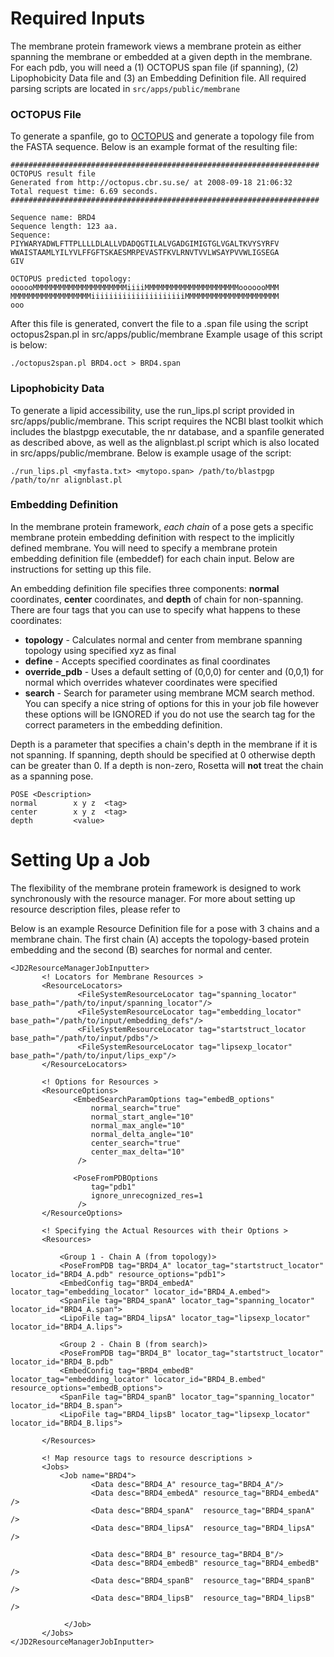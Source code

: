 # Required Inputs
The membrane protein framework views a membrane protein as either spanning the membrane or embedded at a given depth in the membrane. For each pdb, you will need a (1) OCTOPUS span file (if spanning), (2) Lipophobicity Data file and (3) an Embedding Definition file. All required parsing scripts are located in `src/apps/public/membrane`

### OCTOPUS File
To generate a spanfile, go to [OCTOPUS](http://octopus.cbr.su.se/) and generate a topology file from the FASTA sequence. Below is an example format of the resulting file:

```
#####################################################################
OCTOPUS result file
Generated from http://octopus.cbr.su.se/ at 2008-09-18 21:06:32
Total request time: 6.69 seconds.
#####################################################################

Sequence name: BRD4
Sequence length: 123 aa.
Sequence:
PIYWARYADWLFTTPLLLLDLALLVDADQGTILALVGADGIMIGTGLVGALTKVYSYRFV
WWAISTAAMLYILYVLFFGFTSKAESMRPEVASTFKVLRNVTVVLWSAYPVVWLIGSEGA
GIV

OCTOPUS predicted topology:
oooooMMMMMMMMMMMMMMMMMMMMMiiiiMMMMMMMMMMMMMMMMMMMMMooooooMMM
MMMMMMMMMMMMMMMMMMiiiiiiiiiiiiiiiiiiiiiMMMMMMMMMMMMMMMMMMMMM
ooo
```
After this file is generated, convert the file to a .span file using the script octopus2span.pl in src/apps/public/membrane Example usage of this script is below:

```
./octopus2span.pl BRD4.oct > BRD4.span
```

### Lipophobicity Data
To generate a lipid accessibility, use the run_lips.pl script provided in src/apps/public/membrane. This script requires the NCBI blast toolkit which includes the blastpgp executable, the nr database, and a spanfile generated as described above, as well as the alignblast.pl script which is also located in src/apps/public/membrane.
Below is example usage of the script:

```
./run_lips.pl <myfasta.txt> <mytopo.span> /path/to/blastpgp /path/to/nr alignblast.pl
```

### Embedding Definition
In the membrane protein framework, _each chain_ of a pose gets a specific membrane protein embedding definition with respect to the implicitly defined membrane. You will need to specify a membrane protein embedding definition file (embeddef) for each chain input. Below are instructions for setting up this file. 

An embedding definition file specifies three components: **normal** coordinates, **center** coordinates, and **depth** of chain for non-spanning. There are four tags that you can use to specify what happens to these coordinates: 
* **topology** - Calculates normal and center from membrane spanning topology using specified xyz as final
* **define** - Accepts specified coordinates as final coordinates
* **override_pdb** - Uses a default setting of (0,0,0) for center and (0,0,1) for normal which overrides whatever coordinates were specified
* **search** - Search for parameter using membrane MCM search method. You can specify a nice string of options for this in your job file however these options will be IGNORED if you do not use the search tag for the correct parameters in the embedding definition.

Depth is a parameter that specifies a chain's depth in the membrane if it is not spanning. If spanning, depth should be specified at 0 otherwise depth can be greater than 0. If a depth is non-zero, Rosetta will **not** treat the chain as a spanning pose.  


```
POSE <Description>
normal        x y z  <tag>
center        x y z  <tag>
depth         <value>
```

# Setting Up a Job
The flexibility of the membrane protein framework is designed to work synchronously with the resource manager. For more about setting up resource description files, please refer to <link to RM wiki page> 

Below is an example Resource Definition file for a pose with 3 chains and a membrane chain. The first chain (A) accepts the topology-based protein embedding and the second (B) searches for normal and center.  

```
<JD2ResourceManagerJobInputter>
       <! Locators for Membrane Resources >
       <ResourceLocators>
               <FileSystemResourceLocator tag="spanning_locator" base_path="/path/to/input/spanning_locator"/>
               <FileSystemResourceLocator tag="embedding_locator" base_path="/path/to/input/embedding_defs"/>
               <FileSystemResourceLocator tag="startstruct_locator base_path="/path/to/input/pdbs"/>
               <FileSystemResourceLocator tag="lipsexp_locator" base_path="/path/to/input/lips_exp"/>
       </ResourceLocators>

       <! Options for Resources >
       <ResourceOptions>
              <EmbedSearchParamOptions tag="embedB_options"
                  normal_search="true"
                  normal_start_angle="10"
                  normal_max_angle="10"
                  normal_delta_angle="10"
                  center_search="true"
                  center_max_delta="10"
               />

              <PoseFromPDBOptions 
                  tag="pdb1"
                  ignore_unrecognized_res=1
               />
       </ResourceOptions>
       
       <! Specifying the Actual Resources with their Options >
       <Resources>
            
           <Group 1 - Chain A (from topology)>
           <PoseFromPDB tag="BRD4_A" locator_tag="startstruct_locator" locator_id="BRD4_A.pdb" resource_options="pdb1">
           <EmbedConfig tag="BRD4_embedA" locator_tag="embedding_locator" locator_id="BRD4_A.embed">
           <SpanFile tag="BRD4_spanA" locator_tag="spanning_locator" locator_id="BRD4_A.span">
           <LipoFile tag="BRD4_lipsA" locator_tag="lipsexp_locator"  locator_id="BRD4_A.lips">
      
           <Group 2 - Chain B (from search)>
           <PoseFromPDB tag="BRD4_B" locator_tag="startstruct_locator" locator_id="BRD4_B.pdb"
           <EmbedConfig tag="BRD4_embedB" locator_tag="embedding_locator" locator_id="BRD4_B.embed" resource_options="embedB_options">
           <SpanFile tag="BRD4_spanB" locator_tag="spanning_locator" locator_id="BRD4_B.span">
           <LipoFile tag="BRD4_lipsB" locator_tag="lipsexp_locator"  locator_id="BRD4_B.lips">

       </Resources>

       <! Map resource tags to resource descriptions > 
       <Jobs> 
           <Job name="BRD4">
                  <Data desc="BRD4_A" resource_tag="BRD4_A"/>
                  <Data desc="BRD4_embedA" resource_tag="BRD4_embedA" />
                  <Data desc="BRD4_spanA"  resource_tag="BRD4_spanA" />
                  <Data desc="BRD4_lipsA"  resource_tag="BRD4_lipsA" />

                  <Data desc="BRD4_B" resource_tag="BRD4_B"/>
                  <Data desc="BRD4_embedB" resource_tag="BRD4_embedB" />
                  <Data desc="BRD4_spanB"  resource_tag="BRD4_spanB" />
                  <Data desc="BRD4_lipsB"  resource_tag="BRD4_lipsB" />

            </Job>
       </Jobs>
</JD2ResourceManagerJobInputter>
```